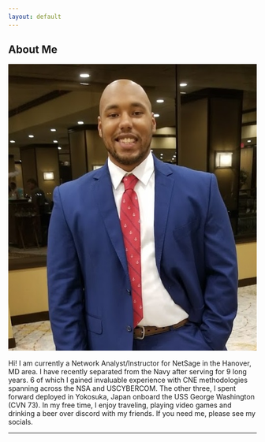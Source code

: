 ```yaml
---
layout: default
---
```


## About Me

<img class="profile-picture" src="headshot.jpg">

Hi! I am currently a Network Analyst/Instructor for NetSage in the Hanover, MD area. I have recently separated from the Navy after serving for 9 long years. 6 of which I gained invaluable experience with CNE methodologies spanning across the NSA and USCYBERCOM. The other three, I spent forward deployed in Yokosuka, Japan onboard the USS George Washington (CVN 73). In my free time, I enjoy traveling, playing video games and drinking a beer over discord with my friends. If you need me, please see my socials.

---


